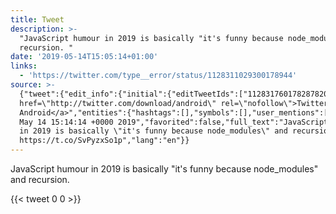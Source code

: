 ```yaml
---
title: Tweet
description: >-
  "JavaScript humour in 2019 is basically "it's funny because node_modules" and
  recursion. "
date: '2019-05-14T15:05:14+01:00'
links:
  - 'https://twitter.com/type__error/status/1128311029300178944'
source: >-
  {"tweet":{"edit_info":{"initial":{"editTweetIds":["1128317601782878209"],"editableUntil":"2019-05-14T16:14:14.049Z","editsRemaining":"5","isEditEligible":true}},"retweeted":false,"source":"<a
  href=\"http://twitter.com/download/android\" rel=\"nofollow\">Twitter for
  Android</a>","entities":{"hashtags":[],"symbols":[],"user_mentions":[],"urls":[{"url":"https://t.co/SvPyzxSo1p","expanded_url":"https://twitter.com/type__error/status/1128311029300178944","display_url":"twitter.com/type__error/st…","indices":["88","111"]}]},"display_text_range":["0","111"],"favorite_count":"0","id_str":"1128317601782878209","truncated":false,"retweet_count":"0","id":"1128317601782878209","possibly_sensitive":false,"created_at":"Tue
  May 14 15:14:14 +0000 2019","favorited":false,"full_text":"JavaScript humour
  in 2019 is basically \"it's funny because node_modules\" and recursion.
  https://t.co/SvPyzxSo1p","lang":"en"}}
---
```

JavaScript humour in 2019 is basically "it's funny because node_modules" and recursion. 
    
{{< tweet 0 0 >}}
    
